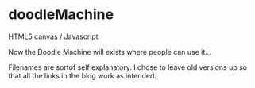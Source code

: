 # doodleMachine
HTML5 canvas / Javascript 

Now the Doodle Machine will exists where people can use it...

Filenames are sortof self explanatory. I chose to leave old versions up so that all the links in the blog work as intended.
